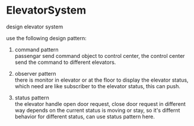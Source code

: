 ElevatorSystem
==============
design elevator system

use the following design pattern:

1. command pattern<br>
passengar send command object to control center, the control center send the command to different elevators.

2. observer pattern<br>
there is monitor in elevator or at the floor to display the elevator status, which need are like subscriber to the elevator status, this can push.

3. status pattern<br>
the elevator handle open door request, close door request in different way depends on the current status is moving or stay, so it's differnt behavior for different status, can use status pattern here. 
